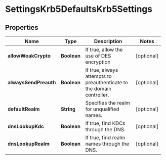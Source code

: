 
# SettingsKrb5DefaultsKrb5Settings

## Properties
Name | Type | Description | Notes
------------ | ------------- | ------------- | -------------
**allowWeakCrypto** | **Boolean** | If true, allow the use of DES encryption |  [optional]
**alwaysSendPreauth** | **Boolean** | If true, always attempts to preauthenticate to the domain controller. |  [optional]
**defaultRealm** | **String** | Specifies the realm for unqualified names. |  [optional]
**dnsLookupKdc** | **Boolean** | If true, find KDCs through the DNS. |  [optional]
**dnsLookupRealm** | **Boolean** | If true, find realm names through the DNS. |  [optional]



